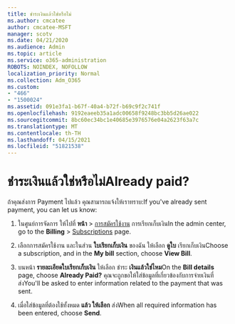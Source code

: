 ```yaml
---
title: ชําระเงินแล้วใช่หรือไม่
ms.author: cmcatee
author: cmcatee-MSFT
manager: scotv
ms.date: 04/21/2020
ms.audience: Admin
ms.topic: article
ms.service: o365-administration
ROBOTS: NOINDEX, NOFOLLOW
localization_priority: Normal
ms.collection: Adm_O365
ms.custom:
- "466"
- "1500024"
ms.assetid: 091e3fa1-b67f-40a4-b72f-b69c9f2c741f
ms.openlocfilehash: 9192eaeeb35a1adc00658f9248bc3bb5d26ae022
ms.sourcegitcommit: 8bc60ec34bc1e40685e3976576e04a2623f63a7c
ms.translationtype: MT
ms.contentlocale: th-TH
ms.lasthandoff: 04/15/2021
ms.locfileid: "51821538"
---
```

# <a name="already-paid"></a><span data-ttu-id="44186-102">ชําระเงินแล้วใช่หรือไม่</span><span class="sxs-lookup"><span data-stu-id="44186-102">Already paid?</span></span>

<span data-ttu-id="44186-103">ถ้าคุณส่งการ Payment ไปแล้ว คุณสามารถแจ้งให้เราทราบ:</span><span class="sxs-lookup"><span data-stu-id="44186-103">If you've already sent payment, you can let us know:</span></span>
  
1. <span data-ttu-id="44186-104">ในศูนย์การจัดการ ให้ไปที่ **หน้า** \> [การสมัครใช้งาน](https://go.microsoft.com/fwlink/p/?linkid=842054) การเรียกเก็บเงิน</span><span class="sxs-lookup"><span data-stu-id="44186-104">In the admin center, go to the **Billing** \> [Subscriptions](https://go.microsoft.com/fwlink/p/?linkid=842054) page.</span></span>

2. <span data-ttu-id="44186-105">เลือกการสมัครใช้งาน และในส่วน **ใบเรียกเก็บเงิน** ของฉัน ให้เลือก **ดูใบ** เรียกเก็บเงิน</span><span class="sxs-lookup"><span data-stu-id="44186-105">Choose a subscription, and in the **My bill** section, choose **View Bill**.</span></span>

3. <span data-ttu-id="44186-106">บนหน้า **รายละเอียดใบเรียกเก็บเงิน** ให้เลือก ชําระ **เงินแล้วใช่ไหม**</span><span class="sxs-lookup"><span data-stu-id="44186-106">On the **Bill details** page, choose **Already Paid?**</span></span> <span data-ttu-id="44186-107">คุณจะถูกขอให้ใส่ข้อมูลที่เกี่ยวข้องกับการจ่ายเงินที่ส่ง</span><span class="sxs-lookup"><span data-stu-id="44186-107">You'll be asked to enter information related to the payment that was sent.</span></span>

4. <span data-ttu-id="44186-108">เมื่อใส่ข้อมูลที่ต้องใช้ทั้งหมด **แล้ว ให้เลือก** ส่ง</span><span class="sxs-lookup"><span data-stu-id="44186-108">When all required information has been entered, choose **Send**.</span></span>